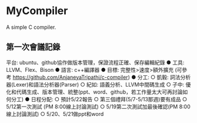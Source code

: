 # MyCompiler
A simple C compiler.

## 第一次會議記錄
平台: ubuntu、github協作做版本管理，保證流程正確、保存編輯紀錄
● 工具: LLVM、Flex、Bison
● 語言: c++編譯器
● 目標: 完整性>速度>額外擴充 (可參考 https://github.com/AnjaneyaTripathi/c-compiler)
● 分工:
    ○ 凱毅: 詞法分析器(Lexer)和語法分析器(Parser)
    ○ 紀如: 語義分析、LLVM中間碼生成
    ○ 子中: 優化和代碼生成、版本管理、統整(ppt、word、github，若工作量太大可再討論如何分工)
● 日程分配:
    ○ 預計5/22報告
    ○ 第三個禮拜(5/7-5/13那週)要有成品
    ○ 5/12第一次測試 (PM 8:00線上討論測試)
    ○ 5/19第二次測試加最後確認(PM 8:00線上討論測試)
    ○ 5/20、5/21做ppt和word